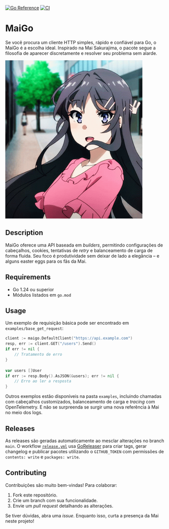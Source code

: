 [![Go Reference](https://pkg.go.dev/badge/github.com/jeanmolossi/maigo.svg)](https://pkg.go.dev/github.com/jeanmolossi/maigo)
[![CI](https://github.com/jeanmolossi/maigo/actions/workflows/ci.yml/badge.svg)](https://github.com/jeanmolossi/maigo/actions/workflows/ci.yml)

# MaiGo

Se você procura um cliente HTTP simples, rápido e confiável para Go, o MaiGo é a escolha ideal. Inspirado na Mai Sakurajima, o pacote segue a filosofia de aparecer discretamente e resolver seu problema sem alarde.

![Mai Sakurajima](./docs/assets/mai-sakurajima-432-x-498.gif)

## Description
MaiGo oferece uma API baseada em *builders*, permitindo configurações de cabeçalhos, cookies, tentativas de *retry* e balanceamento de carga de forma fluida. Seu foco é produtividade sem deixar de lado a elegância – e alguns easter eggs para os fãs da Mai.

## Requirements
- Go 1.24 ou superior
- Módulos listados em `go.mod`

## Usage
Um exemplo de requisição básica pode ser encontrado em `examples/base_get_request`:

```go
client := maigo.DefaultClient("https://api.example.com")
resp, err := client.GET("/users").Send()
if err != nil {
    // Tratamento de erro
}

var users []User
if err := resp.Body().AsJSON(&users); err != nil {
    // Erro ao ler a resposta
}
```

Outros exemplos estão disponíveis na pasta `examples`, incluindo chamadas com cabeçalhos customizados, balanceamento de carga e *tracing* com OpenTelemetry. E não se surpreenda se surgir uma nova referência à Mai no meio dos logs.

## Releases
As releases são geradas automaticamente ao mesclar alterações no branch `main`.
O workflow [`release.yml`](.github/workflows/release.yml) usa [GoReleaser](https://goreleaser.com/) para criar tags, gerar changelog e publicar pacotes utilizando o `GITHUB_TOKEN` com permissões de `contents: write` e `packages: write`.

## Contributing
Contribuições são muito bem-vindas! Para colaborar:
1. Fork este repositório.
2. Crie um branch com sua funcionalidade.
3. Envie um *pull request* detalhando as alterações.

Se tiver dúvidas, abra uma *issue*. Enquanto isso, curta a presença da Mai neste projeto!
